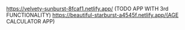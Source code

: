 https://velvety-sunburst-8fcaf1.netlify.app/ (TODO APP WITH 3rd FUNCTIONALITY)
https://beautiful-starburst-a4545f.netlify.app/(AGE CALCULATOR APP)
